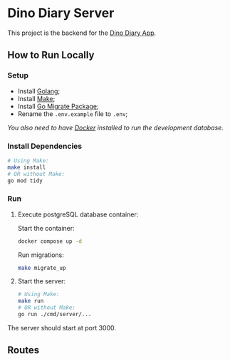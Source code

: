 # Dino Diary Server

This project is the backend for the [Dino Diary App](https://github.com/fabim1992/DinoDiary).

## How to Run Locally

### Setup

- Install [Golang](https://go.dev/doc/install);
- Install [Make](https://gnuwin32.sourceforge.net/packages/make.htm);
- Install [Go Migrate Package](https://github.com/golang-migrate/migrate);
- Rename the `.env.example` file to `.env`;

*You also need to have [Docker](https://www.docker.com/) installed to run the development database.*

### Install Dependencies

```sh
# Using Make:
make install
# OR without Make:
go mod tidy
```

### Run

1. Execute postgreSQL database container:

    Start the container:

    ```sh
    docker compose up -d
    ```

    Run migrations:

    ```sh
    make migrate_up
    ```
  
2. Start the server:

    ```sh
    # Using Make:
    make run
    # OR without Make:
    go run ./cmd/server/...
    ```

The server should start at port 3000.

## Routes
